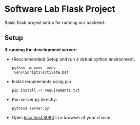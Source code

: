 # Software Lab Flask Project

Basic flask project setup for running our backend.

Setup
---------------

__If running the development server:__

- (Recommended) Setup and run a virtual python environment.

  ``` 
  python -m venv .venv
  .venv\Scripts\activate.bat
  ```
- Install requirements using pip

    ```pip install -r requirements.txt```
- Run server.py directly:

    ```python3 server.py```
- Open [localhost:8080](http://localhost:8080) in a browser of your choice

